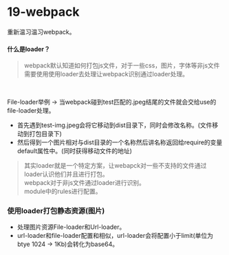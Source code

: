 # 19-webpack
重新温习温习webpack。


#### 什么是loader？
> webpack默认知道如何打包js文件，对于一些css，图片，字体等非js文件需要使用使用loader去处理让webpack识别通过loader处理。
<br>

File-loader举例 -> 当webpack碰到test匹配的.jpeg结尾的文件就会交给use的file-loader处理。<br>

+ 首先遇到test-img.jpeg会将它移动到dist目录下，同时会修改名称。(文件移动到打包目录下)
+ 然后得到一个图片相对与dist目录的一个名称然后讲名称返回给require的变量default属性中。(同时获得移动文件的地址)

> 其实loader就是一个特定方案，让webapck对一些不支持的文件通过loader认识他们并且进行打包。<br>
> webpack对于非js文件通过loader进行识别。<br>
> module中的rules进行配置。


### 使用loader打包静态资源(图片)
+ 处理图片资源File-loader和Url-loader。
+ url-loader和file-loader配置和相似，url-loader会将配置小于limit(单位为btye 1024 -> 1Kb)会转化为base64。